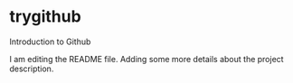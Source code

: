 # trygithub
Introduction to Github

I am editing the README file. Adding some more details about the project description.

